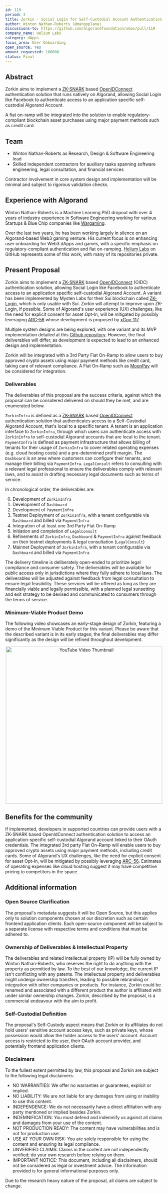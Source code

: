```yaml
---
id: 119
period: 3
title: Zorkin - Social Login for Self-Custodial Account Authentication with ZK-SNARKs
author: Winton Nathan-Roberts (@mangoplane)
discussions-to: https://github.com/algorandfoundation/xGov/pull/119
company_name: Helium Labs
category: dApps
focus_area: User Onboarding
open_source: Yes
amount_requested: 100000
status: Final
---
```


## Abstract
Zorkin aims to implement a <a href="https://z.cash/learn/what-are-zk-snarks/" target="_blank">ZK-SNARK</a> based <a href="https://openid.net/developers/how-connect-works/" target="_blank">OpenIDConnect</a> authentication solution that runs natively on Algorand, allowing Social Login like Facebook to authenticate access to an application specific self-custodial Algorand Account.

A fiat on-ramp will be integrated into the solution to enable regulatory-compliant blockchain asset purchases using major payment methods such as credit card.

## Team
- Winton Nathan-Roberts as Research, Design & Software Engineering lead
- Skilled independent contractors for auxiliary tasks spanning software engineering, legal consultation, and financial services

Contractor involvement in core system design and implementation will be minimal and subject to rigorous validation checks.

## Experience with Algorand

Winton Nathan-Roberts is a Machine Learning PhD dropout with over 4 years of industry experience in Software Engineering working for various Startups & Blue Chip companies like <a href="https://wargaming.com/en/" target="_blank">Wargaming</a>.

Over the last two years, he has been working largely in silence on an Algorand-based Web3 gaming venture. His current focus is on enhancing user onboarding for Web3 dApps and games, with a specific emphasis on regulatory-compliant authentication and fiat on-ramping. <a href="https://github.com/Helium-Labs/" target="_blank">Helium Labs</a> on GitHub represents some of this work, with many of its repositories private.

## Present Proposal

Zorkin aims to implement a <a href="https://z.cash/learn/what-are-zk-snarks/" target="_blank">ZK-SNARK</a> based <a href="https://openid.net/developers/how-connect-works/" target="_blank">OpenIDConnect</a> (OIDC) authentication solution, allowing Social Login like Facebook to authenticate access to an application specific self-custodial Algorand Account. A variant has been implemented by Mysten Labs for their Sui blockchain called <a href="https://sui.io/zklogin" target="_blank">ZK-Login</a>, which is only usable with Sui. Zorkin will attempt to improve upon ZK-Login, if possible. Some of Algorand's user experience (UX) challenges, like the need for explicit consent for asset Opt-In, will be mitigated by possibly leveraging <a href="https://github.com/algorandfoundation/ARCs/pull/269" target="_blank">ARC-56</a> whose development is proposed by [xGov-117](https://github.com/algorandfoundation/xGov/pull/117).

Multiple system designs are being explored, with one variant and its MVP implementation detailed at this <a href="https://github.com/Helium-Labs/Zorkin" target="_blank">Github repository</a>. However, the final deliverables will differ, as development is expected to lead to an enhanced design and implementation.

Zorkin will be integrated with a 3rd Party Fiat On-Ramp to allow users to buy approved crypto assets using major payment methods like credit card, taking care of relevant compliance. A Fiat On-Ramp such as <a href="https://www.moonpay.com/en-au" target="_blank">MoonPay</a> will be considered for integration.

### Deliverables

The deliverables of this proposal are the success criteria, against which the proposal can be considered delivered on should they be met, and are enumerated below.

`ZorkinInfra` is defined as a <a href="https://z.cash/learn/what-are-zk-snarks/" target="_blank">ZK-SNARK</a> based <a href="https://openid.net/developers/how-connect-works/" target="_blank">OpenIDConnect</a> authentication solution that authenticates access to a Self-Custodial Algorand Account, that's local to a specific tenant. A tenant is an application interface to `ZorkinInfra`, through which users can authenticate access with `ZorkinInfra` to self-custodial Algorand accounts that are local to the tenant. `PaymentInfra` is defined as payment infrastructure that allows billing of tenants for their usage of `ZorkinInfra` to cover related operating expenses (e.g. cloud hosting costs) and a pre-determined profit margin. The `Dashboard` is an area where customers can configure their tenants, and manage their billing via `PaymentInfra`. `LegalConsult` refers to consulting with a relevant legal professional to ensure the deliverables comply with relevant laws, and to assist in drafting necessary legal documents such as terms of service.

In chronological order, the deliverables are:

0. Development of `ZorkinInfra`
1. Development of `Dashboard`
1. Development of `PaymentInfra`
2. Testnet Deployment of `ZorkinInfra`, with a tenant configurable via `Dashboard` and billed via `PaymentInfra`
3. Integration of at least one 3rd Party Fiat On-Ramp
4. Initiation and completion of `LegalConsult`  
4. Refinements of `ZorkinInfra`, `Dashboard` & `PaymentInfra` against feedback on their testnet deployments & legal consultation (`LegalConsult`)
5. Mainnet Deployment of `ZorkinInfra`, with a tenant configurable via `Dashboard` and billed via `PaymentInfra`

The delivery timeline is deliberately open-ended to prioritize legal compliance and consumer safety. The deliverables will be available for public access only in jurisdictions where they fully adhere to local laws. The deliverables will be adjusted against feedback from legal consultation to ensure legal feasibility. These services will be offered as long as they are financially viable and legally permissible, with a planned legal sunsetting and exit strategy to be devised and communicated to consumers through the terms of service.

### Minimum-Viable Product Demo

The following video showcases an early-stage design of Zorkin, featuring a demo of the Minimum Viable Product for this variant. Please be aware that the described variant is in its early stages; the final deliverables may differ significantly as the design will be refined throughout development.

<div style="text-align: center;">
    <a href="https://www.youtube.com/watch?v=ZJotF-RdKjA" target="_blank">
        <img src="http://img.youtube.com/vi/ZJotF-RdKjA/0.jpg" alt="YouTube Video Thumbnail" style="width:500px;"/>
    </a>
</div>

## Benefits for the community

If implemented, developers in supported countries can provide users with a ZK-SNARK based OpenIdConnect authentication solution to access an application-specific self-custodial Algorand account linked to their OAuth credentials. The integrated 3rd party Fiat On-Ramp will enable users to buy approved crypto assets using major payment methods, including credit cards. Some of Algorand's UX challenges, like the need for explicit consent for asset Opt-In, will be mitigated by possibly leveraging <a href="https://github.com/algorandfoundation/ARCs/pull/269" target="_blank">ARC-56</a>. Estimates of operating expenses like cloud hosting suggest it may have competitive pricing to competitors in the space.

## Additional information

### Open Source Clarification

The proposal's metadata suggests it will be Open Source, but this applies only to solution components chosen at our discretion such as certain frontend application clients. Each open-source component will be subject to a separate license with respective terms and conditions that must be adhered to.

### Ownership of Deliverables & Intellectual Property

The deliverables and related intellectual property (IP) will be fully owned by Winton Nathan-Roberts, who reserves the right to do anything with the property as permitted by law. To the best of our knowledge, the current IP isn't conflicting with any patents. The intellectual property and deliverables might undergo ownership transfers, leading to possible rebranding or integration with other companies or products. For instance, Zorkin could be renamed and associated with a different product the author is affiliated with under similar ownership changes. Zorkin, described by the proposal, is a commercial endeavour with the aim to profit.

### Self-Custodial Definition

The proposal's Self-Custody aspect means that Zorkin or its affiliates do not hold users' sensitive account access keys, such as private keys, whose possession would allow the holder access to the users' account. Account access is restricted to the user, their OAuth account provider, and potentially frontend application clients.

### Disclaimers

To the fullest extent permitted by law, this proposal and Zorkin are subject to the following legal disclaimers:

- NO WARRANTIES: We offer no warranties or guarantees, explicit or implied.
- NO LIABILITY: We are not liable for any damages from using or inability to use this content.
- INDEPENDENCE: We do not necessarily have a direct affiliation with any party mentioned or implied besides Zorkin.
- INDEMNIFICATION: You must defend and indemnify us against all claims and damages from your use of the content.
- NOT PRODUCTION READY: The content may have vulnerabilities and is not for production use.
- USE AT YOUR OWN RISK: You are solely responsible for using the content and ensuring its legal compliance.
- UNVERIFIED CLAIMS: Claims in the content are not independently verified; do your own research before relying on them.
- IMPORTANT NOTICE: This document, including all disclaimers, should not be considered as legal or investment advice. The information provided is for general informational purposes only.

Due to the research heavy nature of the proposal, all claims are subject to change.
